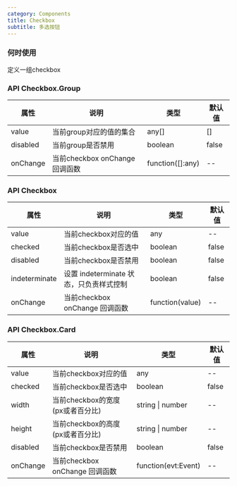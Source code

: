 ```yaml
---
category: Components
title: Checkbox
subtitle: 多选按钮
---
```


### 何时使用
定义一组checkbox

### API Checkbox.Group
| 属性 | 说明 | 类型 | 默认值 |
| --- | --- | --- | --- |
| value | 当前group对应的值的集合| any[] | [] |
| disabled | 当前group是否禁用 | boolean | false |
| onChange | 当前checkbox onChange 回调函数  | function([]:any) | -- |

### API Checkbox
| 属性 | 说明 | 类型 | 默认值 |
| --- | --- | --- | --- |
| value | 当前checkbox对应的值| any | -- |
| checked | 当前checkbox是否选中 | boolean | false |
| disabled | 当前checkbox是否禁用 | boolean | false |
| indeterminate | 设置 indeterminate 状态，只负责样式控制 | boolean | false |
| onChange | 当前checkbox onChange 回调函数  | function(value) | -- |

### API Checkbox.Card
| 属性 | 说明 | 类型 | 默认值 |
| --- | --- | --- | --- |
| value | 当前checkbox对应的值| any | -- |
| checked | 当前checkbox是否选中 | boolean | false |
| width | 当前checkbox的宽度 (px或者百分比) | string \| number | -- |
| height | 当前checkbox的高度 (px或者百分比) | string \| number | -- |
| disabled | 当前checkbox是否禁用 | boolean | false |
| onChange | 当前checkbox onChange 回调函数  | function(evt:Event) | -- |

